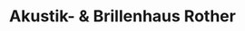 ---
title: "Akustik- & Brillenhaus Rother"
url: /passau/akustik-und-brillenhaus-rother/
shop: Optiker
---
